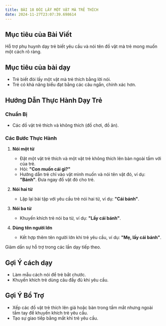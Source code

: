 ```yaml
---
title: BÀI 18 ĐÒI LẤY MỘT VẬT MÀ TRẺ THÍCH
date: 2024-11-27T23:07:39.698614
---
```


## Mục tiêu của Bài Viết  
Hỗ trợ phụ huynh dạy trẻ biết yêu cầu và nói tên đồ vật mà trẻ mong muốn một cách rõ ràng.

## Mục tiêu của bài dạy  
- Trẻ biết đòi lấy một vật mà trẻ thích bằng lời nói.  
- Trẻ có khả năng biểu đạt bằng các câu ngắn, chính xác hơn.  

## Hướng Dẫn Thực Hành Dạy Trẻ  

### Chuẩn Bị  
- Các đồ vật trẻ thích và không thích (đồ chơi, đồ ăn).  

### Các Bước Thực Hành  
1. **Nói một từ**  
   - Đặt một vật trẻ thích và một vật trẻ không thích lên bàn ngoài tầm với của trẻ.  
   - Hỏi: **"Con muốn cái gì?"**  
   - Hướng dẫn trẻ chỉ vào vật mình muốn và nói tên vật đó, ví dụ: **"Bánh"**. Đưa ngay đồ vật đó cho trẻ.  

2. **Nói hai từ**  
   - Lặp lại bài tập với yêu cầu trẻ nói hai từ, ví dụ: **"Cái bánh"**.  

3. **Nói ba từ**  
   - Khuyến khích trẻ nói ba từ, ví dụ: **"Lấy cái bánh"**.  

4. **Dùng tên người lớn**  
   - Kết hợp thêm tên người lớn khi trẻ yêu cầu, ví dụ: **"Mẹ, lấy cái bánh"**.  

Giảm dần sự hỗ trợ trong các lần dạy tiếp theo.  

## Gợi Ý cách dạy  
- Làm mẫu cách nói để trẻ bắt chước.  
- Khuyến khích trẻ dùng câu đầy đủ khi yêu cầu.  

## Gợi Ý Bổ Trợ  
- Xếp các đồ vật trẻ thích lên giá hoặc bàn trong tầm mắt nhưng ngoài tầm tay để khuyến khích trẻ yêu cầu.  
- Tạo sự giao tiếp bằng mắt khi trẻ yêu cầu.  
